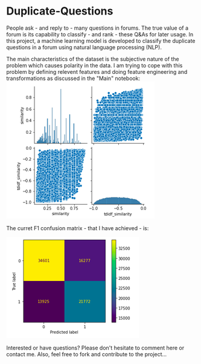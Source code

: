 # Duplicate-Questions

People ask - and reply to - many questions in forums. The true value of a forum is its capability to classify - and rank - these Q&As for later usage. In this project, a machine learning model is developed to classify the duplicate questions in a forum using natural language processing (NLP).

The main characteristics of the dataset is the subjective nature of the problem which causes polarity in the data. I am trying to cope with this problem by defining relevent features and doing feature engineering and transformations as discussed in the "Main" notebook:  
<img src="/Images/Image1.png">

The curret F1 confusion matrix - that I have achieved - is:

<img src="/Images/Image2.png">

Interested or have questions? Please don't hesitate to comment here or contact me. Also, feel free to fork and contribute to the project...
